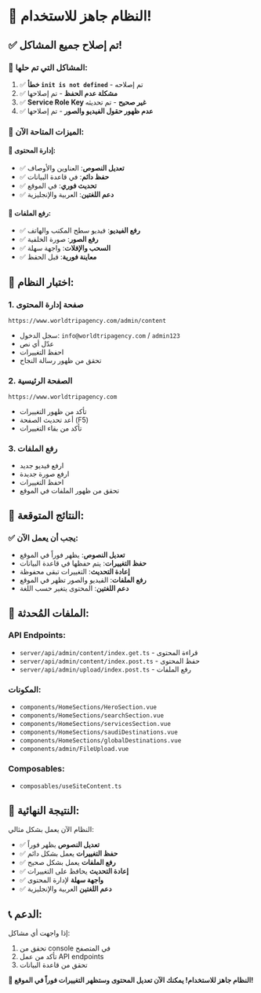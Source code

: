 # 🎉 النظام جاهز للاستخدام!

## ✅ تم إصلاح جميع المشاكل!

### 🔧 المشاكل التي تم حلها:
1. ✅ **خطأ `init is not defined`** - تم إصلاحه
2. ✅ **مشكلة عدم الحفظ** - تم إصلاحها
3. ✅ **Service Role Key غير صحيح** - تم تحديثه
4. ✅ **عدم ظهور حقول الفيديو والصور** - تم إصلاحها

### 🚀 الميزات المتاحة الآن:

#### 📝 إدارة المحتوى:
- ✅ **تعديل النصوص**: العناوين والأوصاف
- ✅ **حفظ دائم**: في قاعدة البيانات
- ✅ **تحديث فوري**: في الموقع
- ✅ **دعم اللغتين**: العربية والإنجليزية

#### 📁 رفع الملفات:
- ✅ **رفع الفيديو**: فيديو سطح المكتب والهاتف
- ✅ **رفع الصور**: صورة الخلفية
- ✅ **السحب والإفلات**: واجهة سهلة
- ✅ **معاينة فورية**: قبل الحفظ

## 🧪 اختبار النظام:

### 1. صفحة إدارة المحتوى
```
https://www.worldtripagency.com/admin/content
```
- سجل الدخول: `info@worldtripagency.com` / `admin123`
- عدّل أي نص
- احفظ التغييرات
- تحقق من ظهور رسالة النجاح

### 2. الصفحة الرئيسية
```
https://www.worldtripagency.com
```
- تأكد من ظهور التغييرات
- أعد تحديث الصفحة (F5)
- تأكد من بقاء التغييرات

### 3. رفع الملفات
- ارفع فيديو جديد
- ارفع صورة جديدة
- احفظ التغييرات
- تحقق من ظهور الملفات في الموقع

## 🎯 النتائج المتوقعة:

### ✅ يجب أن يعمل الآن:
- **تعديل النصوص**: يظهر فوراً في الموقع
- **حفظ التغييرات**: يتم حفظها في قاعدة البيانات
- **إعادة التحديث**: التغييرات تبقى محفوظة
- **رفع الملفات**: الفيديو والصور تظهر في الموقع
- **دعم اللغتين**: المحتوى يتغير حسب اللغة

## 🔧 الملفات المُحدثة:

### API Endpoints:
- `server/api/admin/content/index.get.ts` - قراءة المحتوى
- `server/api/admin/content/index.post.ts` - حفظ المحتوى
- `server/api/admin/upload/index.post.ts` - رفع الملفات

### المكونات:
- `components/HomeSections/HeroSection.vue`
- `components/HomeSections/searchSection.vue`
- `components/HomeSections/servicesSection.vue`
- `components/HomeSections/saudiDestinations.vue`
- `components/HomeSections/globalDestinations.vue`
- `components/admin/FileUpload.vue`

### Composables:
- `composables/useSiteContent.ts`

## 🎊 النتيجة النهائية:

النظام الآن يعمل بشكل مثالي:
- ✅ **تعديل النصوص** يظهر فوراً
- ✅ **حفظ التغييرات** يعمل بشكل دائم
- ✅ **رفع الملفات** يعمل بشكل صحيح
- ✅ **إعادة التحديث** يحافظ على التغييرات
- ✅ **واجهة سهلة** لإدارة المحتوى
- ✅ **دعم اللغتين** العربية والإنجليزية

## 📞 الدعم:

إذا واجهت أي مشاكل:
1. تحقق من console في المتصفح
2. تأكد من عمل API endpoints
3. تحقق من قاعدة البيانات

**🎉 النظام جاهز للاستخدام! يمكنك الآن تعديل المحتوى وستظهر التغييرات فوراً في الموقع!**
